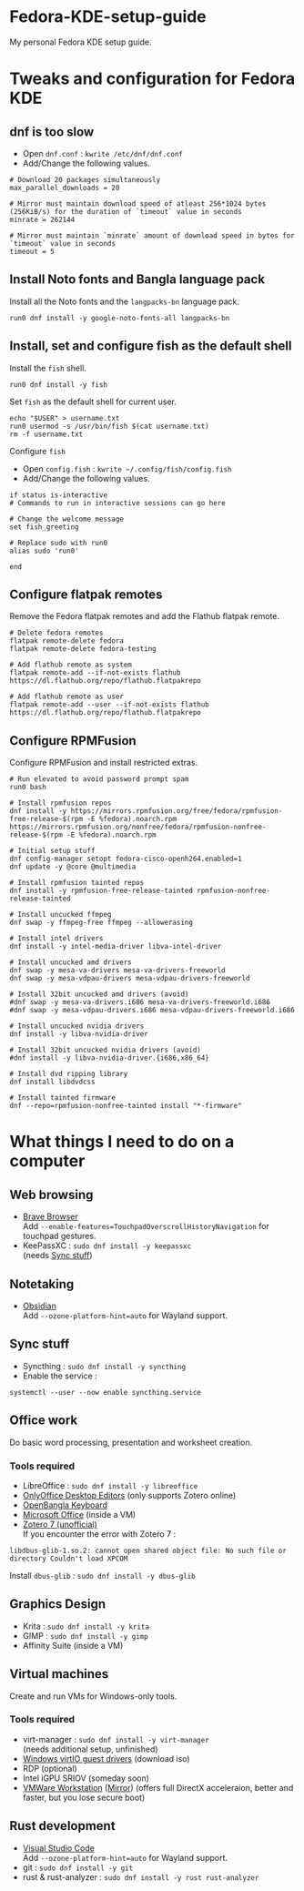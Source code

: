 # Fedora-KDE-setup-guide
My personal Fedora KDE setup guide.

# Tweaks and configuration for Fedora KDE
## dnf is too slow

- Open `dnf.conf` : `kwrite /etc/dnf/dnf.conf`
- Add/Change the following values.

```
# Download 20 packages simultaneously
max_parallel_downloads = 20

# Mirror must maintain download speed of atleast 256*1024 bytes (256KiB/s) for the duration of `timeout` value in seconds
minrate = 262144

# Mirror must maintain `minrate` amount of download speed in bytes for `timeout` value in seconds
timeout = 5  
```

## Install Noto fonts and Bangla language pack
Install all the Noto fonts and the `langpacks-bn` language pack.
```
run0 dnf install -y google-noto-fonts-all langpacks-bn
```

## Install, set and configure fish as the default shell
Install the `fish` shell.
```
run0 dnf install -y fish
```

Set `fish` as the default shell for current user.
```
echo "$USER" > username.txt
run0 usermod -s /usr/bin/fish $(cat username.txt)
rm -f username.txt
```

Configure `fish`
- Open `config.fish` : `kwrite ~/.config/fish/config.fish`
- Add/Change the following values.
```
if status is-interactive
# Commands to run in interactive sessions can go here

# Change the welcome message
set fish_greeting

# Replace sudo with run0
alias sudo 'run0'

end
```
## Configure flatpak remotes
Remove the Fedora flatpak remotes and add the Flathub flatpak remote.

``` 
# Delete fedora remotes
flatpak remote-delete fedora
flatpak remote-delete fedora-testing

# Add flathub remote as system
flatpak remote-add --if-not-exists flathub https://dl.flathub.org/repo/flathub.flatpakrepo

# Add flathub remote as user
flatpak remote-add --user --if-not-exists flathub https://dl.flathub.org/repo/flathub.flatpakrepo
```
## Configure RPMFusion
Configure RPMFusion and install restricted extras.

```
# Run elevated to avoid password prompt spam
run0 bash

# Install rpmfusion repos
dnf install -y https://mirrors.rpmfusion.org/free/fedora/rpmfusion-free-release-$(rpm -E %fedora).noarch.rpm https://mirrors.rpmfusion.org/nonfree/fedora/rpmfusion-nonfree-release-$(rpm -E %fedora).noarch.rpm

# Initial setup stuff
dnf config-manager setopt fedora-cisco-openh264.enabled=1
dnf update -y @core @multimedia

# Install rpmfusion tainted repos
dnf install -y rpmfusion-free-release-tainted rpmfusion-nonfree-release-tainted

# Install uncucked ffmpeg
dnf swap -y ffmpeg-free ffmpeg --allowerasing

# Install intel drivers
dnf install -y intel-media-driver libva-intel-driver

# Install uncucked amd drivers
dnf swap -y mesa-va-drivers mesa-va-drivers-freeworld
dnf swap -y mesa-vdpau-drivers mesa-vdpau-drivers-freeworld

# Install 32bit uncucked amd drivers (avoid)
#dnf swap -y mesa-va-drivers.i686 mesa-va-drivers-freeworld.i686
#dnf swap -y mesa-vdpau-drivers.i686 mesa-vdpau-drivers-freeworld.i686

# Install uncucked nvidia drivers
dnf install -y libva-nvidia-driver

# Install 32bit uncucked nvidia drivers (avoid)
#dnf install -y libva-nvidia-driver.{i686,x86_64}

# Install dvd ripping library
dnf install libdvdcss

# Install tainted firmware
dnf --repo=rpmfusion-nonfree-tainted install "*-firmware"

```

# What things I need to do on a computer
## Web browsing
- [Brave Browser](https://brave.com/linux/) <br>
Add `--enable-features=TouchpadOverscrollHistoryNavigation` for touchpad gestures.
- KeePassXC : `sudo dnf install -y keepassxc` <br>
(needs [Sync stuff](#sync-stuff))

## Notetaking
- [Obsidian](https://obsidian.md/download) <br>
Add `--ozone-platform-hint=auto` for Wayland support.

## Sync stuff
<a id="sync-stuff"></a>
- Syncthing : `sudo dnf install -y syncthing` <br>
- Enable the service :
```
systemctl --user --now enable syncthing.service
```

## Office work
Do basic word processing, presentation and worksheet creation.
### Tools required
- LibreOffice : `sudo dnf install -y libreoffice`
- [OnlyOffice Desktop Editors](https://www.onlyoffice.com/download-desktop.aspx?from=desktop) (only supports Zotero online)
- [OpenBangla Keyboard](https://github.com/OpenBangla/OpenBangla-Keyboard/tree/e050df46b20d665cc564f90261c6c6c3f1e90008/tools/make-pkgs)
- [Microsoft Office](https://massgrave.dev) (inside a VM)
- [Zotero 7 (unofficial)](https://github.com/ryuuzaki42/Zotero_AppImage) <br>
If you encounter the error with Zotero 7 : <br>
```
libdbus-glib-1.so.2: cannot open shared object file: No such file or directory Couldn't load XPCOM
```
Install `dbus-glib` : `sudo dnf install -y dbus-glib`

## Graphics Design
- Krita : `sudo dnf install -y krita`
- GIMP : `sudo dnf install -y gimp`
- Affinity Suite (inside a VM)

## Virtual machines
Create and run VMs for Windows-only tools.
### Tools required
- virt-manager : `sudo dnf install -y virt-manager` <br> (needs additional setup, unfinished)
- [Windows virtIO guest drivers](https://fedorapeople.org/groups/virt/virtio-win/direct-downloads/stable-virtio/) (download iso)
- RDP (optional)
- Intel iGPU SRIOV (someday soon)
- [VMWare Workstation](https://www.vmware.com/products/desktop-hypervisor/workstation-and-fusion) ([Mirror](https://www.techspot.com/downloads/189-vmware-workstation-for-windows.html)) (offers full DirectX acceleraion, better and faster, but you lose secure boot)
## Rust development
- [Visual Studio Code](https://code.visualstudio.com/download) <br>
Add `--ozone-platform-hint=auto` for Wayland support.
- git : `sudo dnf install -y git`
- rust & rust-analyzer : `sudo dnf install -y rust rust-analyzer`

